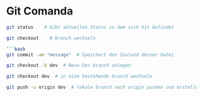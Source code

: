 # Git Comanda

```bash
git status    # Gibt aktuellen Status in dem sich Git befindet 
```

```bash
git checkout    # branch wechseln 

```bash
git commit -am "message"  # Speichert den Zustand deiner Datei
```

```bash
git checkout -b dev  # Neue Dev branch anlegen 
```

```bash
git checkout dev  # in eine bestehende branch wechseln 
```
```bash
git push -u origin dev  # lokale branch nach origin pushen und erstellen duech -u einmalig
```